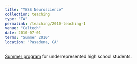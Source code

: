 ```yaml
---
title: "YESS Neuroscience"
collection: teaching
type: "TA"
permalink: /teaching/2010-teaching-1
venue: "Caltech"
date: 2010-07-01
terms: "Summer 2010"
location: "Pasadena, CA"
---
```


[Summer program] for underrepresented high school students.

[Summer program]: http://yess.caltech.edu/neuroscience/